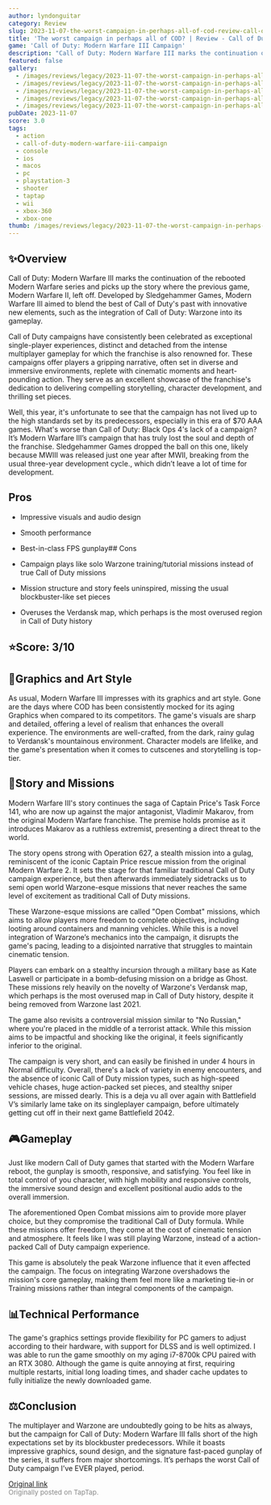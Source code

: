 ```yaml
---
author: lyndonguitar
category: Review
slug: 2023-11-07-the-worst-campaign-in-perhaps-all-of-cod-review-call-of-duty-modern-warfare-iii-campai
title: 'The worst campaign in perhaps all of COD? | Review - Call of Duty: Modern Warfare III Campaign'
game: 'Call of Duty: Modern Warfare III Campaign'
description: "Call of Duty: Modern Warfare III marks the continuation of the rebooted Modern Warfare series and picks up the story where the previous game, Modern Warfare II, left off. Developed by Sledgehammer Games, Modern Warfare III aimed to blend the best of Call of Duty's past with innovative new elements, such as the integration of Call of Duty: Warzone into its gameplay."
featured: false
gallery:
  - /images/reviews/legacy/2023-11-07-the-worst-campaign-in-perhaps-all-of-cod--review---call-of-duty-modern-warfare-iii-campai-0.avif
  - /images/reviews/legacy/2023-11-07-the-worst-campaign-in-perhaps-all-of-cod--review---call-of-duty-modern-warfare-iii-campai-1.avif
  - /images/reviews/legacy/2023-11-07-the-worst-campaign-in-perhaps-all-of-cod--review---call-of-duty-modern-warfare-iii-campai-2.avif
  - /images/reviews/legacy/2023-11-07-the-worst-campaign-in-perhaps-all-of-cod--review---call-of-duty-modern-warfare-iii-campai-3.avif
  - /images/reviews/legacy/2023-11-07-the-worst-campaign-in-perhaps-all-of-cod--review---call-of-duty-modern-warfare-iii-campai-4.avif
pubDate: 2023-11-07
score: 3.0
tags:
  - action
  - call-of-duty-modern-warfare-iii-campaign
  - console
  - ios
  - macos
  - pc
  - playstation-3
  - shooter
  - taptap
  - wii
  - xbox-360
  - xbox-one
thumb: /images/reviews/legacy/2023-11-07-the-worst-campaign-in-perhaps-all-of-cod--review---call-of-duty-modern-warfare-iii-campai-0.avif
---
```


## ✨Overview

Call of Duty: Modern Warfare III marks the continuation of the rebooted Modern Warfare series and picks up the story where the previous game, Modern Warfare II, left off. Developed by Sledgehammer Games, Modern Warfare III aimed to blend the best of Call of Duty's past with innovative new elements, such as the integration of Call of Duty: Warzone into its gameplay.

Call of Duty campaigns have consistently been celebrated as exceptional single-player experiences, distinct and detached from the intense multiplayer gameplay for which the franchise is also renowned for. These campaigns offer players a gripping narrative, often set in diverse and immersive environments, replete with cinematic moments and heart-pounding action. They serve as an excellent showcase of the franchise's dedication to delivering compelling storytelling, character development, and thrilling set pieces.

Well, this year, it's unfortunate to see that the campaign has not lived up to the high standards set by its predecessors, especially in this era of $70 AAA games. What's worse than Call of Duty: Black Ops 4's lack of a campaign? It’s Modern Warfare III’s campaign that has truly lost the soul and depth of the franchise. Sledgehammer Games dropped the ball on this one, likely because MWIII was released just one year after MWII, breaking from the usual three-year development cycle., which didn’t leave a lot of time for development.




## Pros



- Impressive visuals and audio design

- Smooth performance

- Best-in-class FPS gunplay## Cons
- Campaign plays like solo Warzone training/tutorial missions instead of true Call of Duty missions
- Mission structure and story feels uninspired, missing the usual blockbuster-like set pieces
- Overuses the Verdansk map, which perhaps is the most overused region in Call of Duty history



## ⭐️Score: 3/10


## 🎨Graphics and Art Style

As usual, Modern Warfare III impresses with its graphics and art style. Gone are the days where COD has been consistently mocked for its aging Graphics when compared to its competitors. The game's visuals are sharp and detailed, offering a level of realism that enhances the overall experience. The environments are well-crafted, from the dark, rainy gulag to Verdansk's mountainous environment. Character models are lifelike, and the game's presentation when it comes to cutscenes and storytelling is top-tier.


## 📖Story and Missions

Modern Warfare III's story continues the saga of Captain Price's Task Force 141, who are now up against the major antagonist, Vladimir Makarov, from the original Modern Warfare franchise. The premise holds promise as it introduces Makarov as a ruthless extremist, presenting a direct threat to the world.

The story opens strong with Operation 627, a stealth mission into a gulag, reminiscent of the iconic Captain Price rescue mission from the original Modern Warfare 2. It sets the stage for that familiar traditional Call of Duty campaign experience, but then afterwards immediately sidetracks us to semi open world Warzone-esque missions that never reaches the same level of excitement as traditional Call of Duty missions.

These Warzone-esque missions are called "Open Combat" missions, which aims to allow players more freedom to complete objectives, including looting around containers and manning vehicles. While this is a novel integration of Warzone’s mechanics into the campaign, it disrupts the game's pacing, leading to a disjointed narrative that struggles to maintain cinematic tension.

Players can embark on a stealthy incursion through a military base as Kate Laswell or participate in a bomb-defusing mission on a bridge as Ghost. These missions rely heavily on the novelty of Warzone's Verdansk map, which perhaps is the most overused map in Call of Duty history, despite it being removed from Warzone last 2021.

The game also revisits a controversial mission similar to "No Russian," where you're placed in the middle of a terrorist attack. While this mission aims to be impactful and shocking like the original, it feels significantly inferior to the original.

The campaign is very short, and can easily be finished in under 4 hours in Normal difficulty. Overall, there's a lack of variety in enemy encounters, and the absence of iconic Call of Duty mission types, such as high-speed vehicle chases, huge action-packed set pieces, and stealthy sniper sessions, are missed dearly. This is a deja vu all over again with Battlefield V’s similarly lame take on its singleplayer campaign, before ultimately getting cut off in their next game Battlefield 2042.


## 🎮Gameplay

Just like modern Call of Duty games that started with the Modern Warfare reboot, the gunplay is smooth, responsive, and satisfying. You feel like in total control of you character, with high mobility and responsive controls, the immersive sound design and excellent positional audio adds to the overall immersion.

The aforementioned Open Combat missions aim to provide more player choice, but they compromise the traditional Call of Duty formula. While these missions offer freedom, they come at the cost of cinematic tension and atmosphere. It feels like I was still playing Warzone, instead of a action-packed Call of Duty campaign experience. 

This game is absolutely the peak Warzone influence that it even affected the campaign. The focus on integrating Warzone overshadows the mission's core gameplay, making them feel more like a marketing tie-in or Training missions rather than integral components of the campaign.


## 📊Technical Performance

The game's graphics settings provide flexibility for PC gamers to adjust according to their hardware, with support for DLSS and is well optimized. I was able to run the game smoothly on my aging i7-8700k CPU paired with an RTX 3080. Although the game is quite annoying at first, requiring multiple restarts, initial long loading times, and shader cache updates to fully initialize the newly downloaded game.


## ⚖️Conclusion

The multiplayer and Warzone are undoubtedly going to be hits as always, but the campaign for Call of Duty: Modern Warfare III falls short of the high expectations set by its blockbuster predecessors. While it boasts impressive graphics, sound design, and the signature fast-paced gunplay of the series, it suffers from major shortcomings. It’s perhaps the worst Call of Duty campaign I’ve EVER played, period.

[Original link](https://www.taptap.io/post/6519285)<br><span style="font-size: 0.95em; color: #888;">Originally posted on TapTap.</span>